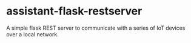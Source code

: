 # assistant-flask-restserver
A simple flask REST server to communicate with a series of IoT devices over a local network.
